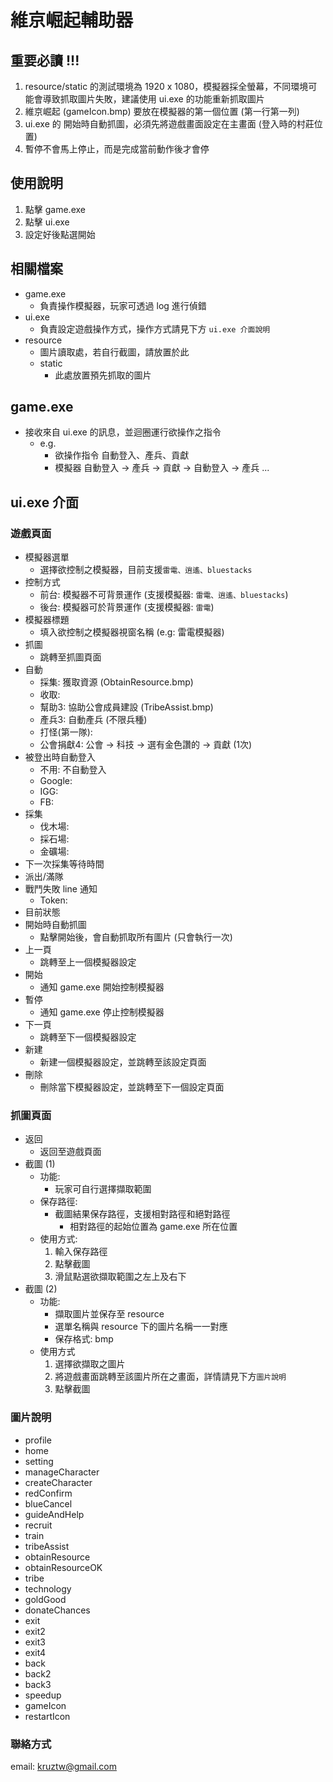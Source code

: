 # 維京崛起輔助器

## 重要必讀 !!!


1. resource/static 的測試環境為 1920 x 1080，模擬器採全螢幕，不同環境可能會導致抓取圖片失敗，建議使用 ui.exe 的功能重新抓取圖片
2. 維京崛起 (gameIcon.bmp) 要放在模擬器的第一個位置 (第一行第一列)
3. ui.exe 的 開始時自動抓圖，必須先將遊戲畫面設定在主畫面 (登入時的村莊位置)
4. 暫停不會馬上停止，而是完成當前動作後才會停

## 使用說明

1. 點擊 game.exe
2. 點擊 ui.exe
3. 設定好後點選開始


## 相關檔案

* game.exe
    * 負責操作模擬器，玩家可透過 log 進行偵錯
* ui.exe
    * 負責設定遊戲操作方式，操作方式請見下方 `ui.exe 介面說明`
* resource
    * 圖片讀取處，若自行截圖，請放置於此
    * static
        * 此處放置預先抓取的圖片

## game.exe

* 接收來自 ui.exe 的訊息，並迴圈運行欲操作之指令
    * e.g. 
        * 欲操作指令
            自動登入、產兵、貢獻
        * 模擬器
            自動登入 -> 產兵 -> 貢獻 -> 自動登入 -> 產兵 ...

## ui.exe 介面

### 遊戲頁面

* 模擬器選單
    * 選擇欲控制之模擬器，目前支援`雷電、逍遙、bluestacks`
* 控制方式
    * 前台: 模擬器不可背景運作 (支援模擬器: `雷電、逍遙、bluestacks`)
    * 後台: 模擬器可於背景運作 (支援模擬器: `雷電`)
* 模擬器標題
    * 填入欲控制之模擬器視窗名稱 (e.g: 雷電模擬器)
* 抓圖
    * 跳轉至抓圖頁面
* 自動
    * 採集: 獲取資源 (ObtainResource.bmp)
    * 收取: 
    * 幫助3: 協助公會成員建設 (TribeAssist.bmp)
    * 產兵3: 自動產兵 (不限兵種)
    * 打怪(第一隊): 
    * 公會捐獻4: 公會 -> 科技 -> 選有金色讚的 -> 貢獻 (1次)
* 被登出時自動登入
    * 不用: 不自動登入
    * Google:
    * IGG:
    * FB:
* 採集
    * 伐木場:
    * 採石場:
    * 金礦場:
* 下一次採集等待時間
* 派出/滿隊
* 戰鬥失敗 line 通知
    * Token:
* 目前狀態
* 開始時自動抓圖
    * 點擊開始後，會自動抓取所有圖片 (只會執行一次)
* 上一頁
    * 跳轉至上一個模擬器設定
* 開始
    * 通知 game.exe 開始控制模擬器
* 暫停
    * 通知 game.exe 停止控制模擬器
* 下一頁
    * 跳轉至下一個模擬器設定
* 新建
    * 新建一個模擬器設定，並跳轉至該設定頁面
* 刪除
    * 刪除當下模擬器設定，並跳轉至下一個設定頁面

### 抓圖頁面

* 返回
    * 返回至遊戲頁面
* 截圖 (1)
    * 功能:
        * 玩家可自行選擇擷取範圍
    * 保存路徑:
        * 截圖結果保存路徑，支援相對路徑和絕對路徑
            * 相對路徑的起始位置為 game.exe 所在位置
    * 使用方式:
        1. 輸入保存路徑
        2. 點擊截圖
        3. 滑鼠點選欲擷取範圍之左上及右下
* 截圖 (2)
    * 功能:
        * 擷取圖片並保存至 resource
        * 選單名稱與 resource 下的圖片名稱一一對應
        * 保存格式: bmp
    * 使用方式
        1. 選擇欲擷取之圖片
        2. 將遊戲畫面跳轉至該圖片所在之畫面，詳情請見下方`圖片說明`
        3. 點擊截圖

### 圖片說明

* profile
* home
* setting
* manageCharacter
* createCharacter
* redConfirm
* blueCancel
* guideAndHelp
* recruit
* train
* tribeAssist
* obtainResource
* obtainResourceOK
* tribe
* technology
* goldGood
* donateChances
* exit
* exit2
* exit3
* exit4
* back
* back2
* back3
* speedup
* gameIcon
* restartIcon

### 聯絡方式

email: kruztw@gmail.com